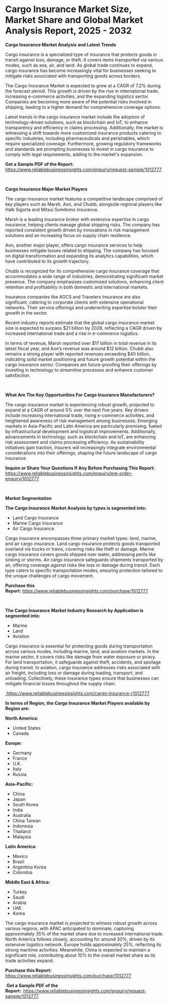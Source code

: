 <p><h1>Cargo Insurance Market Size, Market Share and Global Market Analysis Report, 2025 - 2032</h1></p><p><strong>Cargo Insurance Market Analysis and Latest Trends</strong></p>
<p><p>Cargo insurance is a specialized type of insurance that protects goods in transit against loss, damage, or theft. It covers items transported via various modes, such as sea, air, and land. As global trade continues to expand, cargo insurance has become increasingly vital for businesses seeking to mitigate risks associated with transporting goods across borders.</p><p>The Cargo Insurance Market is expected to grow at a CAGR of 7.2% during the forecast period. This growth is driven by the rise in international trade, increasing e-commerce activities, and the expanding logistics sector. Companies are becoming more aware of the potential risks involved in shipping, leading to a higher demand for comprehensive coverage options.</p><p>Latest trends in the cargo insurance market include the adoption of technology-driven solutions, such as blockchain and IoT, to enhance transparency and efficiency in claims processing. Additionally, the market is witnessing a shift towards more customized insurance products catering to specific industries, including pharmaceuticals and perishables, which require specialized coverage. Furthermore, growing regulatory frameworks and standards are prompting businesses to invest in cargo insurance to comply with legal requirements, adding to the market's expansion.</p></p>
<p><strong>Get a Sample PDF of the Report:&nbsp;</strong> <a href="https://www.reliablebusinessinsights.com/enquiry/request-sample/1012777?utm_campaign=3215&utm_medium=2&utm_source=Github&utm_content=ia&utm_term=16042025&utm_id=cargo-insurance">https://www.reliablebusinessinsights.com/enquiry/request-sample/1012777</a></p>
<p>&nbsp;</p>
<p><strong>Cargo Insurance Major Market Players</strong></p>
<p><p>The cargo insurance market features a competitive landscape comprised of key players such as Marsh, Aon, and Chubb, alongside regional players like Halk Sigorta and Mitsui Sumitomo Insurance. </p><p>Marsh is a leading insurance broker with extensive expertise in cargo insurance, helping clients manage global shipping risks. The company has reported consistent growth driven by innovations in risk management solutions and an increasing focus on supply chain resilience. </p><p>Aon, another major player, offers cargo insurance services to help businesses mitigate losses related to shipping. The company has focused on digital transformation and expanding its analytics capabilities, which have contributed to its growth trajectory. </p><p>Chubb is recognized for its comprehensive cargo insurance coverage that accommodates a wide range of industries, demonstrating significant market presence. The company emphasizes customized solutions, enhancing client retention and profitability in both domestic and international markets. </p><p>Insurance companies like AGCS and Travelers Insurance are also significant, catering to corporate clients with extensive operational networks. Their service offerings and underwriting expertise bolster their growth in the sector.</p><p>Recent industry reports estimate that the global cargo insurance market size is expected to surpass $21 billion by 2028, reflecting a CAGR driven by increased international trade and a rise in e-commerce logistics. </p><p>In terms of revenue, Marsh reported over $17 billion in total revenue in its latest fiscal year, and Aon’s revenue was around $12 billion. Chubb also remains a strong player with reported revenues exceeding $40 billion, indicating solid market positioning and future growth potential within the cargo insurance sector. Companies are future-proofing their offerings by investing in technology to streamline processes and enhance customer satisfaction.</p></p>
<p>&nbsp;</p>
<p><strong>What Are The Key Opportunities For Cargo Insurance Manufacturers?</strong></p>
<p><p>The cargo insurance market is experiencing robust growth, projected to expand at a CAGR of around 5% over the next five years. Key drivers include increasing international trade, rising e-commerce activities, and heightened awareness of risk management among businesses. Emerging markets in Asia-Pacific and Latin America are particularly promising, fueled by infrastructural development and logistical improvements. Additionally, advancements in technology, such as blockchain and IoT, are enhancing risk assessment and claims processing efficiency. As sustainability initiatives gain traction, insurers will increasingly integrate environmental considerations into their offerings, shaping the future landscape of cargo insurance.</p></p>
<p><strong>Inquire or Share Your Questions If Any Before Purchasing This Report:</strong> <a href="https://www.reliablebusinessinsights.com/enquiry/pre-order-enquiry/1012777?utm_campaign=3215&utm_medium=2&utm_source=Github&utm_content=ia&utm_term=16042025&utm_id=cargo-insurance">https://www.reliablebusinessinsights.com/enquiry/pre-order-enquiry/1012777</a></p>
<p>&nbsp;</p>
<p><strong>Market Segmentation</strong></p>
<p><strong>The Cargo Insurance Market Analysis by types is segmented into:</strong></p>
<p><ul><li>Land Cargo Insurance</li><li>Marine Cargo Insurance</li><li>Air Cargo Insurance</li></ul></p>
<p><p>Cargo insurance encompasses three primary market types: land, marine, and air cargo insurance. Land cargo insurance protects goods transported overland via trucks or trains, covering risks like theft or damage. Marine cargo insurance covers goods shipped over water, addressing perils like sinking or storms. Air cargo insurance safeguards shipments transported by air, offering coverage against risks like loss or damage during transit. Each type caters to specific transportation modes, ensuring protection tailored to the unique challenges of cargo movement.</p></p>
<p><strong>Purchase this Report:&nbsp;</strong><a href="https://www.reliablebusinessinsights.com/purchase/1012777?utm_campaign=3215&utm_medium=2&utm_source=Github&utm_content=ia&utm_term=16042025&utm_id=cargo-insurance">https://www.reliablebusinessinsights.com/purchase/1012777</a></p>
<p>&nbsp;</p>
<p><strong>The Cargo Insurance Market Industry Research by Application is segmented into:</strong></p>
<p><ul><li>Marine</li><li>Land</li><li>Aviation</li></ul></p>
<p><p>Cargo insurance is essential for protecting goods during transportation across various modes, including marine, land, and aviation markets. In the marine sector, it covers risks like damage from water exposure or piracy. For land transportation, it safeguards against theft, accidents, and spoilage during transit. In aviation, cargo insurance addresses risks associated with air freight, including loss or damage during loading, transport, and unloading. Collectively, these insurance types ensure that businesses can mitigate financial losses throughout the supply chain.</p></p>
<p><a href="https://www.reliablebusinessinsights.com/cargo-insurance-r1012777?utm_campaign=3215&utm_medium=2&utm_source=Github&utm_content=ia&utm_term=16042025&utm_id=cargo-insurance">&nbsp;https://www.reliablebusinessinsights.com/cargo-insurance-r1012777</a></p>
<p><strong>In terms of Region, the Cargo Insurance Market Players available by Region are:</strong></p>
<p>
    <p> <strong> North America: </strong>
        <ul>
            <li>United States</li>
            <li>Canada</li>
        </ul>
        </p> 
    <p> <strong> Europe: </strong>
        <ul>
            <li>Germany</li>
            <li>France</li>
            <li>U.K.</li>
            <li>Italy</li>
            <li>Russia</li>
        </ul>
        </p> 
    <p> <strong> Asia-Pacific: </strong>
        <ul>
            <li>China</li>
            <li>Japan</li>
            <li>South Korea</li>
            <li>India</li>
            <li>Australia</li>
            <li>China Taiwan</li>
            <li>Indonesia</li>
            <li>Thailand</li>
            <li>Malaysia</li>
        </ul>
        </p> 
    <p> <strong> Latin America: </strong>
        <ul>
            <li>Mexico</li>
            <li>Brazil</li>
            <li>Argentina Korea</li>
            <li>Colombia</li>
        </ul>
        </p> 
    <p> <strong> Middle East & Africa: </strong>
        <ul>
            <li>Turkey</li>
            <li>Saudi</li>
            <li>Arabia</li>
            <li>UAE</li>
            <li>Korea</li>
        </ul>
    </p>
    </p>
<p><p>The cargo insurance market is projected to witness robust growth across various regions, with APAC anticipated to dominate, capturing approximately 35% of the market share due to increased international trade. North America follows closely, accounting for around 30%, driven by its extensive logistics network. Europe holds approximately 25%, reflecting its strong maritime activities. Meanwhile, China is expected to maintain a significant role, contributing about 10% to the overall market share as its trade activities expand.</p></p>
<p><strong>Purchase this Report: </strong><a href="https://www.reliablebusinessinsights.com/purchase/1012777?utm_campaign=3215&utm_medium=2&utm_source=Github&utm_content=ia&utm_term=16042025&utm_id=cargo-insurance">https://www.reliablebusinessinsights.com/purchase/1012777</a></p>
<p>&nbsp;<strong>Get a Sample PDF of the Report:&nbsp;&nbsp;</strong><a href="https://www.reliablebusinessinsights.com/enquiry/request-sample/1012777?utm_campaign=3215&utm_medium=2&utm_source=Github&utm_content=ia&utm_term=16042025&utm_id=cargo-insurance">https://www.reliablebusinessinsights.com/enquiry/request-sample/1012777</a></p>
<p><strong></strong></p>
<p><p></p><p></p><p></p></p>